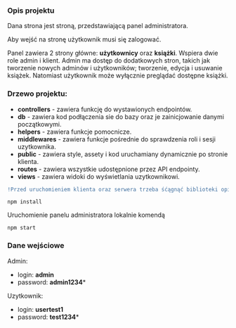 ### Opis projektu

Dana strona jest stroną, przedstawiającą panel administratora.

Aby wejść na stronę użytkownik musi się zalogować.

Panel zawiera 2 strony główne: **użytkownicy** oraz **książki**.
Wspiera dwie role admin i klient. Admin ma dostęp do dodatkowych stron,
takich jak tworzenie nowych adminów i użytkowników; tworzenie, edycja i usuwanie książek.
Natomiast użytkownik może wyłącznie preglądać dostępne książki.

### Drzewo projektu:
 - **controllers** - zawiera funkcję do wystawionych endpointów.
 - **db** - zawiera kod podłączenia sie do bazy oraz je zainicjowanie danymi początkowymi.
 - **helpers** - zawiera funkcje pomocnicze.
 - **middlewares** - zawiera funkcje pośrednie do sprawdzenia roli i sesji uzytkownika.
 - **public** - zawiera style, assety i kod uruchamiany dynamicznie po stronie klienta.
 - **routes** - zawiera wszystkie udostępnione przez API endpointy.
 - **views** - zawiera widoki do wyświetlania uzytkownikowi.

```diff
!Przed uruchomieniem klienta oraz serwera trzeba śćągnąć biblioteki opisane w pliku "package.json" polecenim
```

```
npm install
```

Uruchomienie panelu administratora lokalnie komendą
```
npm start
```

### Dane wejściowe
Admin:
 - login: **admin**
 - password: **admin1234***

Uzytkownik:
 - login: **usertest1**
 - password: **test1234***

